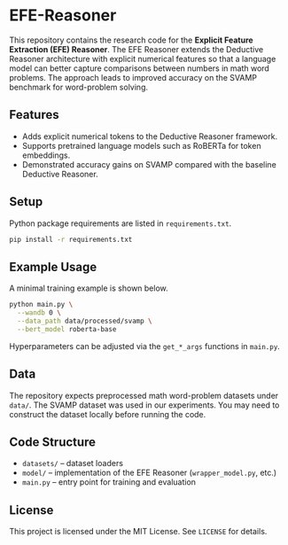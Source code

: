 # EFE-Reasoner

This repository contains the research code for the **Explicit Feature Extraction (EFE) Reasoner**. The EFE Reasoner extends the Deductive Reasoner architecture with explicit numerical features so that a language model can better capture comparisons between numbers in math word problems. The approach leads to improved accuracy on the SVAMP benchmark for word-problem solving.

## Features
- Adds explicit numerical tokens to the Deductive Reasoner framework.
- Supports pretrained language models such as RoBERTa for token embeddings.
- Demonstrated accuracy gains on SVAMP compared with the baseline Deductive Reasoner.

## Setup
Python package requirements are listed in `requirements.txt`.

```bash
pip install -r requirements.txt
```

## Example Usage
A minimal training example is shown below.

```bash
python main.py \
  --wandb 0 \
  --data_path data/processed/svamp \
  --bert_model roberta-base
```

Hyperparameters can be adjusted via the `get_*_args` functions in `main.py`.

## Data
The repository expects preprocessed math word-problem datasets under `data/`. The SVAMP dataset was used in our experiments. You may need to construct the dataset locally before running the code.

## Code Structure
- `datasets/` – dataset loaders
- `model/` – implementation of the EFE Reasoner (`wrapper_model.py`, etc.)
- `main.py` – entry point for training and evaluation

## License
This project is licensed under the MIT License. See `LICENSE` for details.
